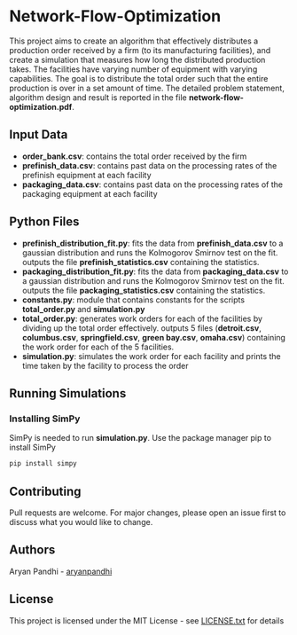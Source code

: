 # Network-Flow-Optimization

This project aims to create an algorithm that effectively distributes a production order received by a firm (to its manufacturing facilities), and create a simulation that measures how long the distributed production takes. The facilities have varying number of equipment with varying capabilities. The goal is to distribute the total order such that the entire production is over in a set amount of time. The detailed problem statement, algorithm design and result is reported in the file **network-flow-optimization.pdf**.

## Input Data
- **order_bank.csv**: contains the total order received by the firm
- **prefinish_data.csv**: contains past data on the processing rates of the prefinish equipment at each facility
- **packaging_data.csv**: contains past data on the processing rates of the packaging equipment at each facility

## Python Files
- **prefinish_distribution_fit.py**: fits the data from **prefinish_data.csv** to a gaussian distribution and runs the Kolmogorov Smirnov test on the fit. outputs the file **prefinish_statistics.csv** containing the statistics.
- **packaging_distribution_fit.py**: fits the data from **packaging_data.csv** to a gaussian distribution and runs the Kolmogorov Smirnov test on the fit. outputs the file **packaging_statistics.csv** containing the statistics.
- **constants.py**: module that contains constants for the scripts **total_order.py** and **simulation.py**
- **total_order.py**: generates work orders for each of the facilities by dividing up the total order effectively. outputs 5 files (**detroit.csv**, **columbus.csv**, **springfield.csv**, **green bay.csv**, **omaha.csv**) containing the work order for each of the 5 facilities.
- **simulation.py**: simulates the work order for each facility and prints the time taken by the facility to process the order

## Running Simulations
### Installing SimPy
SimPy is needed to run **simulation.py**. Use the package manager pip to install SimPy
```bash
pip install simpy
```

## Contributing
Pull requests are welcome. For major changes, please open an issue first to discuss what you would like to change.

## Authors
Aryan Pandhi - [aryanpandhi](https://github.com/aryanpandhi)

## License
This project is licensed under the MIT License - see [LICENSE.txt](https://github.com/aryanpandhi/Network-Flow-Optimization/blob/master/LICENSE.txt) for details 
